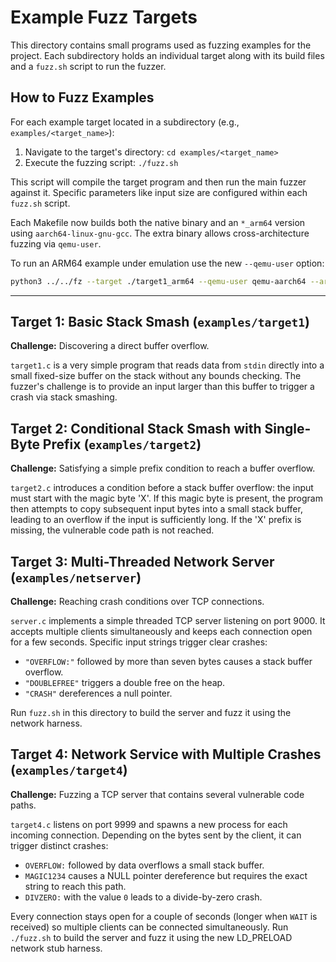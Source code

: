 # Example Fuzz Targets

This directory contains small programs used as fuzzing examples for the project.
Each subdirectory holds an individual target along with its build files and a `fuzz.sh` script to run the fuzzer.

## How to Fuzz Examples

For each example target located in a subdirectory (e.g., `examples/<target_name>`):
1. Navigate to the target's directory: `cd examples/<target_name>`
2. Execute the fuzzing script: `./fuzz.sh`

This script will compile the target program and then run the main fuzzer against it. Specific parameters like input size are configured within each `fuzz.sh` script.

Each Makefile now builds both the native binary and an `*_arm64` version using
`aarch64-linux-gnu-gcc`. The extra binary allows cross-architecture fuzzing via
`qemu-user`.

To run an ARM64 example under emulation use the new `--qemu-user` option:

```bash
python3 ../../fz --target ./target1_arm64 --qemu-user qemu-aarch64 --arch arm64
```

---

## Target 1: Basic Stack Smash (`examples/target1`)

**Challenge:** Discovering a direct buffer overflow.

`target1.c` is a very simple program that reads data from `stdin` directly into a small fixed-size buffer on the stack without any bounds checking. The fuzzer's challenge is to provide an input larger than this buffer to trigger a crash via stack smashing.

## Target 2: Conditional Stack Smash with Single-Byte Prefix (`examples/target2`)

**Challenge:** Satisfying a simple prefix condition to reach a buffer overflow.

`target2.c` introduces a condition before a stack buffer overflow: the input must start with the magic byte 'X'. If this magic byte is present, the program then attempts to copy subsequent input bytes into a small stack buffer, leading to an overflow if the input is sufficiently long. If the 'X' prefix is missing, the vulnerable code path is not reached.


## Target 3: Multi-Threaded Network Server (`examples/netserver`)

**Challenge:** Reaching crash conditions over TCP connections.

`server.c` implements a simple threaded TCP server listening on port 9000. It accepts multiple
clients simultaneously and keeps each connection open for a few seconds. Specific input strings
trigger clear crashes:

- `"OVERFLOW:"` followed by more than seven bytes causes a stack buffer overflow.
- `"DOUBLEFREE"` triggers a double free on the heap.
- `"CRASH"` dereferences a null pointer.

Run `fuzz.sh` in this directory to build the server and fuzz it using the network harness.

## Target 4: Network Service with Multiple Crashes (`examples/target4`)

**Challenge:** Fuzzing a TCP server that contains several vulnerable code paths.

`target4.c` listens on port 9999 and spawns a new process for each incoming
connection. Depending on the bytes sent by the client, it can trigger distinct
crashes:

- `OVERFLOW:` followed by data overflows a small stack buffer.
- `MAGIC1234` causes a NULL pointer dereference but requires the exact string to
  reach this path.
- `DIVZERO:` with the value `0` leads to a divide-by-zero crash.

Every connection stays open for a couple of seconds (longer when `WAIT` is
received) so multiple clients can be connected simultaneously.
Run `./fuzz.sh` to build the server and fuzz it using the new LD_PRELOAD
network stub harness.
